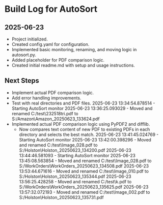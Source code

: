 # Build Log for AutoSort

## 2025-06-23
- Project initialized.
- Created config.yaml for configuration.
- Implemented basic monitoring, renaming, and moving logic in autosort.py.
- Added placeholder for PDF comparison logic.
- Created initial readme.md with setup and usage instructions.

## Next Steps
- Implement actual PDF comparison logic.
- Add error handling improvements.
- Test with real directories and PDF files.
2025-06-23 13:34:54.878514 - Starting AutoSort monitor
2025-06-23 13:36:25.093029 - Moved and renamed C:/test\232518tri.pdf to S:/Amazon\Amazon_20250623_133624.pdf
- Implemented actual PDF comparison logic using PyPDF2 and difflib.
  - Now compares text content of new PDF to existing PDFs in each directory and selects the best match.
2025-06-23 13:41:45.024769 - Starting AutoSort monitor
2025-06-23 13:42:00.398296 - Moved and renamed C:/test\Image_028.pdf to S:/Holston\Holston_20250623_134200.pdf
2025-06-23 13:44:46.581093 - Starting AutoSort monitor
2025-06-23 13:45:08.563854 - Moved and renamed C:/test\Image_028.pdf to S:/WorkOrders\WorkOrders_20250623_134508.pdf
2025-06-23 13:53:44.671616 - Moved and renamed C:/test\Image_010.pdf to S:/Holston\Holston_20250623_135344.pdf
2025-06-23 13:56:25.428258 - Moved and renamed C:/test\k.pdf to S:/WorkOrders\WorkOrders_20250623_135625.pdf
2025-06-23 13:57:32.072193 - Moved and renamed C:/test\Image_002.pdf to S:/Holston\Holston_20250623_135731.pdf
